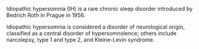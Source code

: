 Idiopathic hypersomnia (IH) is a rare chronic sleep disorder introduced by Bedrich Roth in Prague in 1956.

Idiopathic hypersomnia is considered a disorder of neurological origin, classified as a central disorder of hypersomnolence; others include narcolepsy, type 1 and type 2, and Kleine-Levin syndrome.
